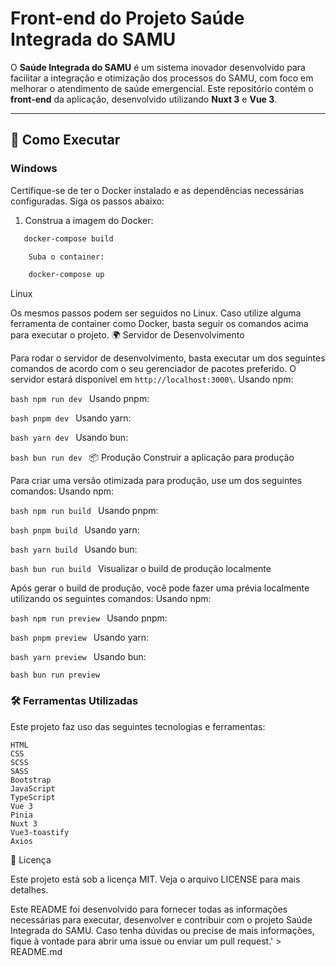 # Front-end do Projeto **Saúde Integrada do SAMU**

O **Saúde Integrada do SAMU** é um sistema inovador desenvolvido para facilitar a integração e otimização dos processos do SAMU, com foco em melhorar o atendimento de saúde emergencial. Este repositório contém o **front-end** da aplicação, desenvolvido utilizando **Nuxt 3** e **Vue 3**.

---

## 🚀 Como Executar

### **Windows**

Certifique-se de ter o Docker instalado e as dependências necessárias configuradas. Siga os passos abaixo:

1. Construa a imagem do Docker:
```bash
   docker-compose build

    Suba o container:

    docker-compose up
```

Linux

Os mesmos passos podem ser seguidos no Linux. Caso utilize alguma ferramenta de container como Docker, basta seguir os comandos acima para executar o projeto.
🌍 Servidor de Desenvolvimento

Para rodar o servidor de desenvolvimento, basta executar um dos seguintes comandos de acordo com o seu gerenciador de pacotes preferido. O servidor estará disponível em `http://localhost:3000\`.
Usando npm:

```bash npm run dev ```
Usando pnpm:

```bash pnpm dev ```
Usando yarn:

```bash yarn dev ```
Usando bun:

```bash bun run dev ```
📦 Produção
Construir a aplicação para produção

Para criar uma versão otimizada para produção, use um dos seguintes comandos:
Usando npm:

```bash npm run build ```
Usando pnpm:

```bash pnpm build ```
Usando yarn:

```bash yarn build ```
Usando bun:

```bash bun run build ```
Visualizar o build de produção localmente

Após gerar o build de produção, você pode fazer uma prévia localmente utilizando os seguintes comandos:
Usando npm:

```bash npm run preview ```
Usando pnpm:

```bash pnpm preview ```
Usando yarn:

```bash yarn preview ```
Usando bun:

```bash bun run preview ```


### 🛠 Ferramentas Utilizadas

Este projeto faz uso das seguintes tecnologias e ferramentas:

    HTML
    CSS
    SCSS
    SASS
    Bootstrap
    JavaScript
    TypeScript
    Vue 3
    Pinia
    Nuxt 3
    Vue3-toastify
    Axios

📄 Licença

Este projeto está sob a licença MIT. Veja o arquivo LICENSE para mais detalhes.

Este README foi desenvolvido para fornecer todas as informações necessárias para executar, desenvolver e contribuir com o projeto Saúde Integrada do SAMU. Caso tenha dúvidas ou precise de mais informações, fique à vontade para abrir uma issue ou enviar um pull request.' > README.md
